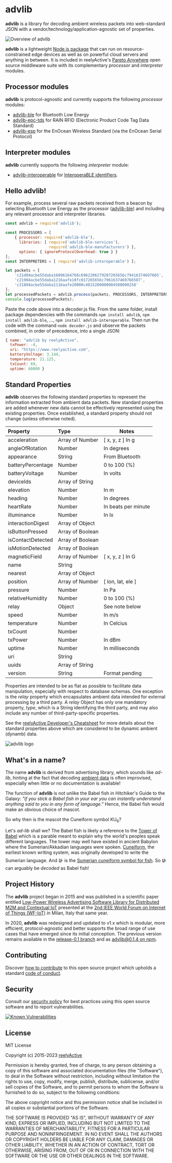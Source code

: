 advlib
======

__advlib__ is a library for decoding ambient wireless packets into web-standard JSON with a vendor/technology/application-agnostic set of properties.

![Overview of advlib](https://reelyactive.github.io/advlib/images/overview.png)

__advlib__ is a lightweight [Node.js package](https://www.npmjs.com/package/advlib) that can run on resource-constrained edge devices as well as on powerful cloud servers and anything in between.  It is included in reelyActive's [Pareto Anywhere](https://www.reelyactive.com/pareto/anywhere/) open source middleware suite with its complementary _processor_ and _interpreter_ modules.


Processor modules
-----------------

__advlib__ is protocol-agnostic and currently supports the following _processor_ modules:
- [advlib-ble](https://github.com/reelyactive/advlib-ble) for Bluetooth Low Energy
- [advlib-epc-tds](https://github.com/reelyactive/advlib-epc-tds) for RAIN RFID (Electronic Product Code Tag Data Standard)
- [advlib-esp](https://github.com/reelyactive/advlib-esp) for the EnOcean Wireless Standard (via the EnOcean Serial Protocol)


Interpreter modules
-------------------

__advlib__ currently supports the following _interpreter_ module:
- [advlib-interoperable](https://github.com/reelyactive/advlib-interoperable) for [InteroperaBLE identifiers](https://reelyactive.github.io/interoperable-identifier/).


Hello advlib!
-------------

For example, process several raw packets received from a beacon by selecting Bluetooth Low Energy as the processor ([advlib-ble](https://github.com/reelyactive/advlib-ble)) and including any relevant processor and interpreter libraries.

```javascript
const advlib = require('advlib');

const PROCESSORS = [
    { processor: require('advlib-ble'),
      libraries: [ require('advlib-ble-services'),
                   require('advlib-ble-manufacturers') ],
      options: { ignoreProtocolOverhead: true } }
];
const INTERPRETERS = [ require('advlib-interoperable') ];

let packets = [
    'c21d04acbe55daba16096164766c6962206279207265656c79416374697665',
    'c21904acbe55daba1216aafe10fc017265656c7961637469766507',
    'c21804acbe55daba1116aafe20000c4815200000004500000258'
];
let processedPackets = advlib.process(packets, PROCESSORS, INTERPRETERS);
console.log(processedPackets);
```

Paste the code above into a decoder.js file.  From the same folder, install package dependencies with the commands `npm install advlib`, `npm install advlib-ble`, ..., `npm install advlib-interoperable`.  Then run the code with the command `node decoder.js` and observe the packets combined, in order of precedence, into a single JSON:

```javascript
{ name: "advlib by reelyActive",
  txPower: -4,
  uri: "https://www.reelyactive.com",
  batteryVoltage: 3.144,
  temperature: 21.125,
  txCount: 69,
  uptime: 60000 }
```


Standard Properties
-------------------

__advlib__ observes the following standard properties to represent the information extracted from ambient data packets.  New standard properties are added whenever new data cannot be effectively represented using the existing properties.  Once established, a standard property should not change (unless otherwise noted).

| Property          | Type             | Notes               |
|:------------------|:-----------------|---------------------|
| acceleration      | Array of Number  | [ x, y, z ] In g    |
| angleOfRotation   | Number           | In degrees          |
| appearance        | String           | From Bluetooth      |
| batteryPercentage | Number           | 0 to 100 (%)        |
| batteryVoltage    | Number           | In volts            |
| deviceIds         | Array of String  |                     |
| elevation         | Number           | In m                |
| heading           | Number           | In degrees          |
| heartRate         | Number           | In beats per minute |
| illuminance       | Number           | In lx               |
| interactionDigest | Array of Object  |                     |
| isButtonPressed   | Array of Boolean |                     |
| isContactDetected | Array of Boolean |                     |
| isMotionDetected  | Array of Boolean |                     |
| magneticField     | Array of Number  | [ x, y, z ] In G    |
| name              | String           |                     |
| nearest           | Array of Object  |                     |
| position          | Array of Number  | [ lon, lat, ele ]   |
| pressure          | Number           | In Pa               |
| relativeHumidity  | Number           | 0 to 100 (%)        |
| relay             | Object           | See note below      |
| speed             | Number           | In m/s              |
| temperature       | Number           | In Celcius          |
| txCount           | Number           |                     |
| txPower           | Number           | In dBm              |
| uptime            | Number           | In milliseconds     |
| uri               | String           |                     |
| uuids             | Array of String  |                     |
| version           | String           | Format pending      |

Properties are intended to be as flat as possible to facilitate data manipulation, especially with respect to database schemas.  One exception is the _relay_ property which encapsulates ambient data intended for external processing by a third party.  A _relay_ Object has only one mandatory property, _type_, which is a String identifying the third party, and may also include any number of third-party-specific properties.

See the [reelyActive Developer's Cheatsheet](https://reelyactive.github.io/diy/cheatsheet/) for more details about the standard properties above which are considered to be dynamic ambient (dynamb) data.


![advlib logo](https://reelyactive.github.io/advlib/images/advlib-bubble.png)


What's in a name?
-----------------

The name __advlib__ is derived from advertising library, which sounds like _ad-lib_, hinting at the fact that decoding [ambient data](https://www.reelyactive.com/ambient-data/) is often improvised, especially when little or no documentation is available!

The function of __advlib__ is not unlike the Babel fish in Hitchiker's Guide to the Galaxy: _"if you stick a Babel fish in your ear you can instantly understand anything said to you in any form of language."_  Hence, the Babel fish would make an obvious choice of mascot.

So why then is the mascot the Cuneiform symbol KU<sub>6</sub>?

Let's _ad-lib_ shall we?  The Babel fish is likely a reference to the [Tower of Babel](https://en.wikipedia.org//wiki/Tower_of_Babel) which is a parable meant to explain why the world's peoples speak different languages.  The tower may well have existed in ancient Babylon where the Sumerian/Akkadian languages were spoken.  [Cuneiform](https://en.wikipedia.org/wiki/Cuneiform), the earliest known writing system, was originally developed to write the Sumerian language.  And 𒄩 is the [Sumerian cuneiform symbol for fish](https://en.wiktionary.org/wiki/%F0%92%84%A9#Sumerian).  So 𒄩 can arguably be _decoded_ as Babel fish!


Project History
---------------

The __advlib__ project began in 2015 and was published in a scientific paper entitled [Low-Power Wireless Advertising Software Library for Distributed M2M and Contextual IoT](https://www.reelyactive.com/science/reelyActive-IoT2015.pdf) presented at the [2nd IEEE World Forum on Internet of Things (WF-IoT)](http://wfiot2015.ieee-wf-iot.org/) in Milan, Italy that same year.

In 2020, __advlib__ was redesigned and updated to v1.x which is modular, more efficient, protocol-agnostic and better supports the broad range of use cases that have emerged since its initial conception.  The previous version remains available in the [release-0.1 branch](https://github.com/reelyactive/advlib/tree/release-0.1) and as [advlib@0.1.4 on npm](https://www.npmjs.com/package/advlib/v/0.1.4).


Contributing
------------

Discover [how to contribute](CONTRIBUTING.md) to this open source project which upholds a standard [code of conduct](CODE_OF_CONDUCT.md).


Security
--------

Consult our [security policy](SECURITY.md) for best practices using this open source software and to report vulnerabilities.

[![Known Vulnerabilities](https://snyk.io/test/github/reelyactive/advlib/badge.svg)](https://snyk.io/test/github/reelyactive/advlib)


License
-------

MIT License

Copyright (c) 2015-2023 [reelyActive](https://www.reelyactive.com)

Permission is hereby granted, free of charge, to any person obtaining a copy of this software and associated documentation files (the "Software"), to deal in the Software without restriction, including without limitation the rights to use, copy, modify, merge, publish, distribute, sublicense, and/or sell copies of the Software, and to permit persons to whom the Software is furnished to do so, subject to the following conditions:

The above copyright notice and this permission notice shall be included in all copies or substantial portions of the Software.

THE SOFTWARE IS PROVIDED "AS IS", WITHOUT WARRANTY OF ANY KIND, EXPRESS OR 
IMPLIED, INCLUDING BUT NOT LIMITED TO THE WARRANTIES OF MERCHANTABILITY, 
FITNESS FOR A PARTICULAR PURPOSE AND NONINFRINGEMENT. IN NO EVENT SHALL THE 
AUTHORS OR COPYRIGHT HOLDERS BE LIABLE FOR ANY CLAIM, DAMAGES OR OTHER 
LIABILITY, WHETHER IN AN ACTION OF CONTRACT, TORT OR OTHERWISE, ARISING FROM, 
OUT OF OR IN CONNECTION WITH THE SOFTWARE OR THE USE OR OTHER DEALINGS IN 
THE SOFTWARE.
